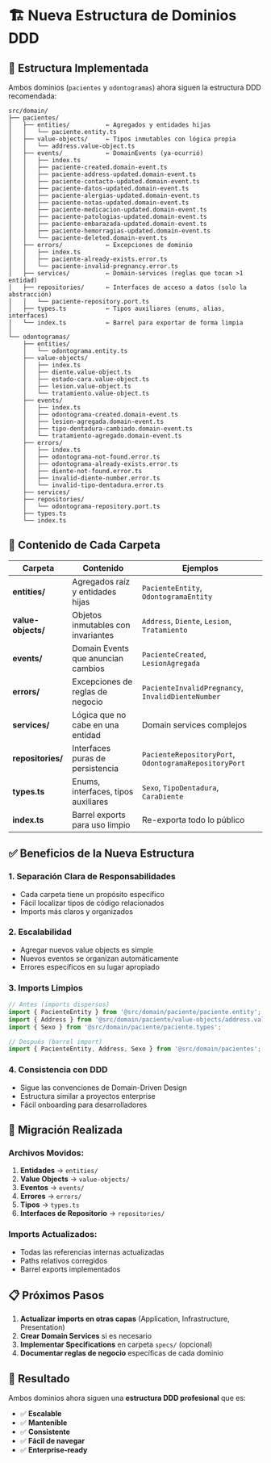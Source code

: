 # 🏗️ Nueva Estructura de Dominios DDD

## 📁 Estructura Implementada

Ambos dominios (`pacientes` y `odontogramas`) ahora siguen la estructura DDD recomendada:

```
src/domain/
├── pacientes/
│   ├── entities/          ← Agregados y entidades hijas
│   │   └── paciente.entity.ts
│   ├── value-objects/     ← Tipos inmutables con lógica propia
│   │   └── address.value-object.ts
│   ├── events/            ← DomainEvents (ya-ocurrió)
│   │   ├── index.ts
│   │   ├── paciente-created.domain-event.ts
│   │   ├── paciente-address-updated.domain-event.ts
│   │   ├── paciente-contacto-updated.domain-event.ts
│   │   ├── paciente-datos-updated.domain-event.ts
│   │   ├── paciente-alergias-updated.domain-event.ts
│   │   ├── paciente-notas-updated.domain-event.ts
│   │   ├── paciente-medicacion-updated.domain-event.ts
│   │   ├── paciente-patologias-updated.domain-event.ts
│   │   ├── paciente-embarazada-updated.domain-event.ts
│   │   ├── paciente-hemorragias-updated.domain-event.ts
│   │   └── paciente-deleted.domain-event.ts
│   ├── errors/            ← Excepciones de dominio
│   │   ├── index.ts
│   │   ├── paciente-already-exists.error.ts
│   │   └── paciente-invalid-pregnancy.error.ts
│   ├── services/          ← Domain-services (reglas que tocan >1 entidad)
│   ├── repositories/      ← Interfaces de acceso a datos (solo la abstracción)
│   │   └── paciente-repository.port.ts
│   ├── types.ts           ← Tipos auxiliares (enums, alias, interfaces)
│   └── index.ts           ← Barrel para exportar de forma limpia
│
└── odontogramas/
    ├── entities/
    │   └── odontograma.entity.ts
    ├── value-objects/
    │   ├── index.ts
    │   ├── diente.value-object.ts
    │   ├── estado-cara.value-object.ts
    │   ├── lesion.value-object.ts
    │   └── tratamiento.value-object.ts
    ├── events/
    │   ├── index.ts
    │   ├── odontograma-created.domain-event.ts
    │   ├── lesion-agregada.domain-event.ts
    │   ├── tipo-dentadura-cambiado.domain-event.ts
    │   └── tratamiento-agregado.domain-event.ts
    ├── errors/
    │   ├── index.ts
    │   ├── odontograma-not-found.error.ts
    │   ├── odontograma-already-exists.error.ts
    │   ├── diente-not-found.error.ts
    │   ├── invalid-diente-number.error.ts
    │   └── invalid-tipo-dentadura.error.ts
    ├── services/
    ├── repositories/
    │   └── odontograma-repository.port.ts
    ├── types.ts
    └── index.ts
```

## 🎯 Contenido de Cada Carpeta

| Carpeta | Contenido | Ejemplos |
|---------|-----------|----------|
| **entities/** | Agregados raíz y entidades hijas | `PacienteEntity`, `OdontogramaEntity` |
| **value-objects/** | Objetos inmutables con invariantes | `Address`, `Diente`, `Lesion`, `Tratamiento` |
| **events/** | Domain Events que anuncian cambios | `PacienteCreated`, `LesionAgregada` |
| **errors/** | Excepciones de reglas de negocio | `PacienteInvalidPregnancy`, `InvalidDienteNumber` |
| **services/** | Lógica que no cabe en una entidad | Domain services complejos |
| **repositories/** | Interfaces puras de persistencia | `PacienteRepositoryPort`, `OdontogramaRepositoryPort` |
| **types.ts** | Enums, interfaces, tipos auxiliares | `Sexo`, `TipoDentadura`, `CaraDiente` |
| **index.ts** | Barrel exports para uso limpio | Re-exporta todo lo público |

## ✅ Beneficios de la Nueva Estructura

### 1. **Separación Clara de Responsabilidades**
- Cada carpeta tiene un propósito específico
- Fácil localizar tipos de código relacionados
- Imports más claros y organizados

### 2. **Escalabilidad**
- Agregar nuevos value objects es simple
- Nuevos eventos se organizan automáticamente
- Errores específicos en su lugar apropiado

### 3. **Imports Limpios**
```typescript
// Antes (imports dispersos)
import { PacienteEntity } from '@src/domain/paciente/paciente.entity';
import { Address } from '@src/domain/paciente/value-objects/address.value-object';
import { Sexo } from '@src/domain/paciente/paciente.types';

// Después (barrel import)
import { PacienteEntity, Address, Sexo } from '@src/domain/pacientes';
```

### 4. **Consistencia con DDD**
- Sigue las convenciones de Domain-Driven Design
- Estructura similar a proyectos enterprise
- Fácil onboarding para desarrolladores

## 🔄 Migración Realizada

### Archivos Movidos:
1. **Entidades** → `entities/`
2. **Value Objects** → `value-objects/`
3. **Eventos** → `events/`
4. **Errores** → `errors/`
5. **Tipos** → `types.ts`
6. **Interfaces de Repositorio** → `repositories/`

### Imports Actualizados:
- Todas las referencias internas actualizadas
- Paths relativos corregidos
- Barrel exports implementados

## 📋 Próximos Pasos

1. **Actualizar imports en otras capas** (Application, Infrastructure, Presentation)
2. **Crear Domain Services** si es necesario
3. **Implementar Specifications** en carpeta `specs/` (opcional)
4. **Documentar reglas de negocio** específicas de cada dominio

## 🎉 Resultado

Ambos dominios ahora siguen una **estructura DDD profesional** que es:
- ✅ **Escalable**
- ✅ **Mantenible** 
- ✅ **Consistente**
- ✅ **Fácil de navegar**
- ✅ **Enterprise-ready** 